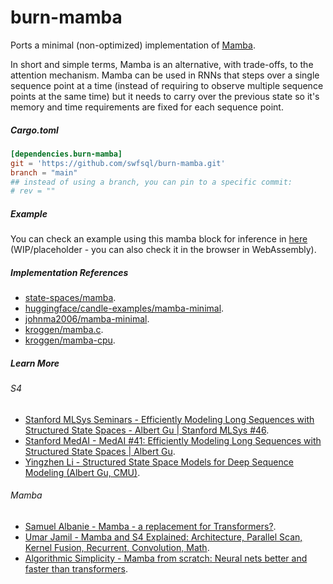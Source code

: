 # burn-mamba

Ports a minimal (non-optimized) implementation of [Mamba](https://arxiv.org/abs/2312.00752).

In short and simple terms, Mamba is an alternative, with trade-offs, to the attention mechanism. Mamba can be used in RNNs that steps over a single sequence point at a time (instead of requiring to observe multiple sequence points at the same time) but it needs to carry over the previous state so it's memory and time requirements are fixed for each sequence point.

##### Cargo.toml

```toml
[dependencies.burn-mamba]
git = 'https://github.com/swfsql/burn-mamba.git'
branch = "main"
## instead of using a branch, you can pin to a specific commit:
# rev = ""
```

##### Example

You can check an example using this mamba block for inference in [here](https://github.com/swfsql/burn-mamba-example) (WIP/placeholder - you can also check it in the browser in WebAssembly).

##### Implementation References

- [state-spaces/mamba](https://github.com/state-spaces/mamba/blob/main/mamba_ssm/modules/mamba_simple.py).
- [huggingface/candle-examples/mamba-minimal](https://github.com/huggingface/candle/blob/fd7c8565646039e35925b8730d27ddad195d7e73/candle-examples/examples/mamba-minimal/).
- [johnma2006/mamba-minimal](https://github.com/johnma2006/mamba-minimal/blob/61f01953ca153f8c4a850d7111beecbf4be9cee1/).
- [kroggen/mamba.c](https://github.com/kroggen/mamba.c/blob/learning/mamba.c).
- [kroggen/mamba-cpu](https://github.com/kroggen/mamba-cpu/blob/recurrent-only/mamba_ssm/mamba_simple.py).

##### Learn More
###### S4
- [Stanford MLSys Seminars - Efficiently Modeling Long Sequences with Structured State Spaces - Albert Gu | Stanford MLSys #46](https://www.youtube.com/watch?v=EvQ3ncuriCM).
- [Stanford MedAI - MedAI #41: Efficiently Modeling Long Sequences with Structured State Spaces | Albert Gu](https://www.youtube.com/watch?v=luCBXCErkCs).
- [Yingzhen Li - Structured State Space Models for Deep Sequence Modeling (Albert Gu, CMU)](https://www.youtube.com/watch?v=OpJMn8T7Z34).

###### Mamba
- [Samuel Albanie - Mamba - a replacement for Transformers?](https://www.youtube.com/watch?v=ouF-H35atOY).
- [Umar Jamil - Mamba and S4 Explained: Architecture, Parallel Scan, Kernel Fusion, Recurrent, Convolution, Math](https://www.youtube.com/watch?v=8Q_tqwpTpVU).
- [Algorithmic Simplicity - Mamba from scratch: Neural nets better and faster than transformers](https://www.youtube.com/watch?v=N6Piou4oYx8).
